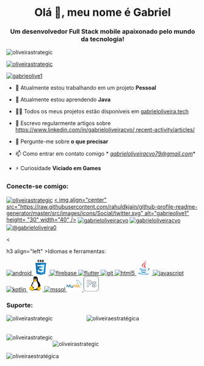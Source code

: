 <h1 align="center">Olá 👋, meu nome é Gabriel</h1>
<h3 align="center">Um desenvolvedor Full Stack mobile apaixonado pelo mundo da tecnologia!</h3>

<p align="left"> <img src="https://komarev.com/ghpvc/?username=oliveirastrategic&label=Profile%20views&color=19a442&style=plastic" alt="oliveirastrategic" /> </p>

<p align="left"> <a href ="https://github.com/ryo-ma/github-profile-trophy"><img src="https://github-profile-trophy.vercel.app/?username=oliveirastrategic" alt="oliveirastrategic" /></a> </p>

<p align="left"> <a href="https://twitter.com/gabrieolive1" target="blank"><img src="https://img. Shields.io/twitter/follow/gabrieolive1?logo=twitter&style=for-the-badge" alt="gabrieolive1" /></a> </p>

- 🔭 Atualmente estou trabalhando em um projeto **Pessoal**

- 🌱 Atualmente estou aprendendo **Java**

- 👨‍💻 Todos os meus projetos estão disponíveis em [gabrieloliveira.tech](gabrieloliveira.tech)

- 📝 Escrevo regularmente artigos sobre [https://www.linkedin.com/in/gabrieloliveiracvo/ recent-activity/articles/](https://www.linkedin.com/in/gabrieloliveiracvo/recent-activity/articles/)

- 💬 Pergunte-me sobre **o que precisar**

- 📫 Como entrar em contato comigo * *gabrieloliveiracvo79@gmail.com**

- ⚡ Curiosidade **Viciado em Games**

<h3 align="left">Conecte-se comigo:</h3>
<p align="left">
<a href="https:/ /dev.to/oliveirastrategic" target="blank"><img align="center" src="https://raw.githubusercontent.com/rahuldkjain/github-profile-readme-generator/master/src/images/icons /Social/devto.svg" alt="oliveirastrategic" height="30" width="40" /></a>
<a href="https://twitter.com/gabrieolive1" target="blank">< img align="center" src="https://raw.githubusercontent.com/rahuldkjain/github-profile-readme-generator/master/src/images/icons/Social/twitter.svg" alt="gabrieolive1" height= "30" width="40" /></a>
<a href="https://linkedin.com/in/gabrieloliveiracvo" target="blank"><img align="center" src="https:/ /raw.githubusercontent.com/rahuldkjain/github-profile-readme-generator/master/src/images/icons/Social/linked-in-alt.svg" alt="gabrieloliveiracvo" height="30" width="40" /></a>
<a href="https://instagram.com/gabrieloliveiracvo" target="blank"><img align="center" src="https://raw.githubusercontent.com/rahuldkjain/github-profile-readme-generator/master/src/images/icons/Social/instagram.svg" alt="gabrieloliveiracvo" height="30" width="40" /></a>
<a href ="https://www.youtube.com/c/@gabrieloliveira0" target="blank"><img align="center" src="https://raw.githubusercontent.com/rahuldkjain/github-profile-readme -generator/master/src/images/icons/Social/youtube.svg" alt="@gabrieloliveira0" height="30" width="40" /></a> </p>
<

h3 align="left" >Idiomas e ferramentas:</h3>
<p align="left"> <a href="https://developer.android.com" target="_blank" rel="noreferrer"> <img src="https://raw.githubusercontent.com/devicons /devicon/master/icons/android/android-original-wordmark.svg" alt="android" width="40" height="40"/> </a> <a href="https://www.w3schools .com/css/" target="_blank" rel="noreferrer"> <img src="https://raw.githubusercontent.com/devicons/devicon/master/icons/css3/css3-original-wordmark.svg" alt="css3" width="40" height="40"/> </a> <a href="https://firebase.google.com/" target="_blank" rel="noreferrer"> <img src="https://www.vectorlogo.zone/logos/firebase/firebase-icon.svg" alt="firebase" width="40" height="40"/> </a> <a href="https ://flutter.dev" target="_blank" rel="noreferrer"> <img src="https://www.vectorlogo.zone/logos/flutterio/flutterio-icon.svg" alt="flutter" width= "40" height="40"/> </a> <a href="https://git-scm.com/" target="_blank" rel="noreferrer"> <img src="https:// www.vectorlogo.zone/logos/git-scm/git-scm-icon.svg" alt="git" width="40" height="40"/> </a> <a href="https:// www.w3.org/html/" target="_blank" rel="noreferrer"> <img src="https://raw.githubusercontent.com/devicons/devicon/master/icons/html5/html5-original-wordmark .svg" alt="html5" width="40" height="40"/> </a> <a href="https://www.java.com" target="_blank" rel="noreferrer"> <img src="https://raw.githubusercontent.com/devicons/devicon/master/icons/java/java-original.svg" alt="java" width="40" height="40"/> </ a> <a href="https://developer.mozilla.org/en-US/docs/Web/JavaScript" target="_blank" rel="noreferrer"> <img src="https://raw.githubusercontent .com/devicons/devicon/master/icons/javascript/javascript-original.svg" alt="javascript" width="40" height="40"/> </a> <a href="https://kotlinlang .org" target="_blank" rel="noreferrer"> <img src="https://www.vectorlogo.zone/logos/kotlinlang/kotlinlang-icon.svg" alt="kotlin" width="40" height="40"/> </a> <a href="https://www.linux.org/" target="_blank" rel="noreferrer"> <img src="https://raw.githubusercontent.com/devicons/devicon/master/icons/linux/linux-original.svg" alt="linux" width="40" height="40"/> </ a> <a href="https://www.microsoft.com/en-us/sql-server" target="_blank" rel="noreferrer"> <img src="https://www.svgrepo.com /show/303229/microsoft-sql-server-logo.svg" alt="mssql" width="40" height="40"/> </a> <a href="https://www.mysql.com /" target="_blank" rel="noreferrer"> <img src="https://raw.githubusercontent.com/devicons/devicon/master/icons/mysql/mysql-original-wordmark.svg" alt="mysql " width="40" height="40"/> </a> <a href="https://www.photoshop.com/en" target="_blank" rel="noreferrer"> <img src=" https://raw.githubusercontent.com/devicons/devicon/master/icons/photoshop/photoshop-line.svg" alt="photoshop" width="40" height="40"/> </a> </p >


<h3 align="left">Suporte:</h3>
<p> <a href="https://www.buymeacoffee.com/oliveirastrategic"> <img align="left" src="https://cdn .buymeacoffee.com/buttons/v2/default-yellow.png" height="50" width="210" alt="oliveirastrategic" /></a> <a href="https://ko-fi.com /oliveiraestratégica"> <img align="left" src="https://cdn.ko-fi.com/cdn/kofi3.png?v=3" height="50" width="210" alt="oliveiraestratégica " /></a> </p><br><br>


<p><img align="left" src="https://github-readme-stats.vercel.app/api/top-langs?username=oliveirastrategic&show_icons=true&theme=dark&text_color=1daa53&locale=en&layout=compact" alt=" oliveirastrategic" /></p>

<p> <img align="center" src="https://github-readme-stats.vercel.app/api?username=oliveirastrategic&show_icons=true&theme=dark&text_color=1c923f&locale=en " alt="oliveirastrategic" /></p>

<p><img align="center" src="https://github-readme-streak-stats.herokuapp.com/?user=oliveirastrategic&theme=dark" alt= "oliveiraestratégica" /></p>

